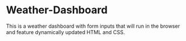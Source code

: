 # Weather-Dashboard
This is a weather dashboard with form inputs that will run in the browser and feature dynamically updated HTML and CSS.
